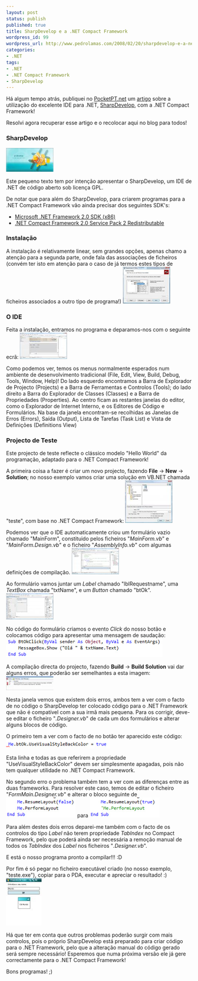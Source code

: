 ```yaml
---
layout: post
status: publish
published: true
title: SharpDevelop e a .NET Compact Framework
wordpress_id: 99
wordpress_url: http://www.pedrolamas.com/2008/02/20/sharpdevelop-e-a-net-compact-framework/
categories:
- .NET
tags:
- .NET
- .NET Compact Framework
- SharpDevelop
---
```

Há algum tempo atrás, publiquei no [PocketPT.net](http://www.pocketpt.net) um [artigo](http://www.pocketpt.net/forum/index.php?showtopic=16851) sobre a utilização do excelente IDE para .NET, [SharpDevelop](http://www.sharpdevelop.net/OpenSource/SD/Default.aspx), com a .NET Compact Framework!

Resolvi agora recuperar esse artigo e o recolocar aqui no blog para todos!

### SharpDevelop

[![SharpDevelop - Splash Screen](/wp-content/uploads/2008/02/sd_splash_screen.thumbnail.jpg)](/wp-content/uploads/2008/02/sd_splash_screen.jpg "SharpDevelop - Splash Screen")

Este pequeno texto tem por intenção apresentar o SharpDevelop, um IDE de .NET de código aberto sob licença GPL.

De notar que para além do SharpDevelop, para criarem programas para a .NET Compact Framework vão ainda precisar dos seguintes SDK's:

-   [Microsoft .NET Framework 2.0 SDK (x86)](http://www.microsoft.com/downloads/details.aspx?familyid=FE6F2099-B7B4-4F47-A244-C96D69C35DEC&displaylang=en)
-   [.NET Compact Framework 2.0 Service Pack 2 Redistributable](http://www.microsoft.com/downloads/details.aspx?familyid=AEA55F2F-07B5-4A8C-8A44-B4E1B196D5C0&displaylang=en)

### Instalação

A instalação é relativamente linear, sem grandes opções, apenas chamo a atenção para a segunda parte, onde fala das associações de ficheiros (convém ter isto em atenção para o caso de já termos estes tipos de ficheiros associados a outro tipo de programa!) [![SharpDevelop - Install](/wp-content/uploads/2008/02/sd_install.thumbnail.jpg)](/wp-content/uploads/2008/02/sd_install.jpg "SharpDevelop - Install")

### O IDE

Feita a instalação, entramos no programa e deparamos-nos com o seguinte ecrã: [![SharpDevelop - IDE](/wp-content/uploads/2008/02/sd_ide.thumbnail.jpg)](/wp-content/uploads/2008/02/sd_ide.jpg "SharpDevelop - IDE")

Como podemos ver, temos os menus normalmente esperados num ambiente de desenvolvimento tradicional (File, Edit, View, Build, Debug, Tools, Window, Help)! Do lado esquerdo encontramos a Barra de Explorador de Projecto (Projects) e a Barra de Ferramentas e Controlos (Tools); do lado direito a Barra do Explorador de Classes (Classes) e a Barra de Propriedades (Properties). Ao centro ficam as restantes janelas do editor, como o Explorador de Internet Interno, e os Editores de Código e Formulários. Na base da janela encontram-se recolhidas as Janelas de Erros (Errors), Saída (Output), Lista de Tarefas (Task List) e Vista de Definições (Definitions View)

### Projecto de Teste

Este projecto de teste reflecte o clássico modelo "Hello World" da programação, adaptado para o .NET Compact Framework!

A primeira coisa a fazer é criar um novo projecto, fazendo **File** -\> **New** -\> **Solution**; no nosso exemplo vamos criar uma solução em VB.NET chamada "teste", com base no .NET Compact Framework: [![SharpDevelop - New Project](/wp-content/uploads/2008/02/sd_new_project.thumbnail.jpg)](/wp-content/uploads/2008/02/sd_new_project.jpg "SharpDevelop - New Project")

Podemos ver que o IDE automaticamente criou um formulário vazio chamado "MainForm", constituido pelos ficheiros "*MainForm.vb*" e "*MainForm.Design.vb*" e o ficheiro "*AssemblyInfo.vb*" com algumas definições de compilação. [![SharpDevelop - Code Editor](/wp-content/uploads/2008/02/sd_code_editor.thumbnail.jpg)](/wp-content/uploads/2008/02/sd_code_editor.jpg "SharpDevelop - Code Editor")

Ao formulário vamos juntar um *Label* chamado "lblRequestname", uma *TextBox* chamada "txtName", e um *Button* chamado "btOk". [![SharpDevelop - Form Editor](/wp-content/uploads/2008/02/sd_form_editor.thumbnail.jpg)](/wp-content/uploads/2008/02/sd_form_editor.jpg "SharpDevelop - Form Editor")

No código do formulário criamos o evento *Click* do nosso botão e colocamos código para apresentar uma mensagem de saudação: [![SharpDevelop - Button Code](/wp-content/uploads/2008/02/sd_button_code.jpg)](/wp-content/uploads/2008/02/sd_button_code.jpg "SharpDevelop - Button Code")

A compilação directa do projecto, fazendo **Build** -\> **Build Solution** vai dar alguns erros, que poderão ser semelhantes a esta imagem: [![SharpDevelop - Errors](/wp-content/uploads/2008/02/sd_errors.thumbnail.jpg)](/wp-content/uploads/2008/02/sd_errors.jpg "SharpDevelop - Errors")[](/wp-content/uploads/2008/02/sd_errors.jpg "SharpDevelop - Errors")

Nesta janela vemos que existem dois erros, ambos tem a ver com o facto de no código o SharpDevelop ter colocado código para o .NET Framework que não é compatível com a sua irmã mais pequena. Para os corrigir, deve-se editar o ficheiro "*.Designer.vb*" de cada um dos formulários e alterar alguns blocos de código.

O primeiro tem a ver com o facto de no botão ter aparecido este código: [![SharpDevelop - Code Before](/wp-content/uploads/2008/02/sd_code_before.jpg)](/wp-content/uploads/2008/02/sd_code_before.jpg "SharpDevelop - Code Before")

Esta linha e todas as que referirem a propriedade "UseVisualStyleBackColor" devem ser simplesmente apagadas, pois não tem qualquer utilidade no .NET Compact Framework.

No segundo erro o problema também tem a ver com as diferenças entre as duas frameworks. Para resolver este caso, temos de editar o ficheiro "*FormMain.Designer.vb*" e alterar o bloco seguinte de [![SharpDevelop - Code Before](/wp-content/uploads/2008/02/sd_code_before_2.jpg)](/wp-content/uploads/2008/02/sd_code_before_2.jpg "SharpDevelop - Code Before") para [![SharpDevelop - Code After](/wp-content/uploads/2008/02/sd_code_after.jpg)](/wp-content/uploads/2008/02/sd_code_after.jpg "SharpDevelop - Code After")

Para além destes dois erros deparei-me também com o facto de os controlos do tipo *Label* não terem propriedade *TabIndex* no Compact Framework, pelo que poderá ainda ser necessária a remoção manual de todos os *TabIndex* dos *Label* nos ficheiros "*.Designer.vb*".

E está o nosso programa pronto a compilar!!! :D

Por fim é só pegar no ficheiro executável criado (no nosso exemplo, "teste.exe"), copiar para o PDA, executar e apreciar o resultado! :) [![SharpDevelop - Test](/wp-content/uploads/2008/02/sd_test.thumbnail.jpg)](/wp-content/uploads/2008/02/sd_test.jpg "SharpDevelop - Test")

Há que ter em conta que outros problemas poderão surgir com mais controlos, pois o próprio SharpDevelop está preparado para criar código para o .NET Framework, pelo que a alteração manual do código gerado será sempre necessário! Esperemos que numa próxima versão ele já gere correctamente para o .NET Compact Framework!

Bons programas! ;)
